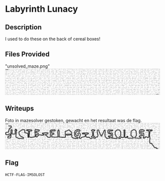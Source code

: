 # Labyrinth Lunacy

## Description
I used to do these on the back of cereal boxes!

## Files Provided
"unsolved_maze.png" 
![maze](./Labyrinth%20Lunacy/unsolved_maze.png)

## Writeups
Foto in mazesolver gestoken, gewacht en het resultaat was de flag.
![solved maze](./Labyrinth%20Lunacy/solved_maze.png)
## Flag
```
HCTF-FLAG-IMSOLOST
```